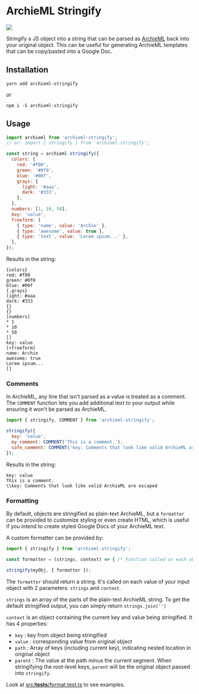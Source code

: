 # ArchieML Stringify

<a href="https://www.npmjs.com/package/archieml-stringify">
  <img src="https://img.shields.io/npm/v/archieml-stringify">
</a>


Stringify a JS object into a string that can be parsed as [ArchieML](http://archieml.org/) back into your original object. This can be useful for generating ArchieML templates that can be copy/pasted into a Google Doc.

## Installation

```
yarn add archieml-stringify
```

_or_

```
npm i -S archieml-stringify
```

## Usage

```js
import archieml from 'archieml-stringify';
// or: import { stringify } from 'archieml-stringify';

const string = archieml.stringify({
  colors: {
    red: '#f00',
    green: '#0f0',
    blue: '#00f',
    grays: {
      light: '#aaa',
      dark: '#333',
    },
  },
  numbers: [1, 10, 50],
  key: 'value',
  freeform: [
    { type: 'name', value: 'Archie' },
    { type: 'awesome', value: true },
    { type: 'text', value: 'Lorem ipsum...' },
  ],
});
```

Results in the string:

```
{colors}
red: #f00
green: #0f0
blue: #00f
{.grays}
light: #aaa
dark: #333
{}
{}
[numbers]
* 1
* 10
* 50
[]
key: value
[+freeform]
name: Archie
awesome: true
Lorem ipsum...
[]
```

### Comments

In ArchieML, any line that isn't parsed as a value is treated as a comment. The `COMMENT` function lets you add additional text to your output while ensuring it won't be parsed as ArchieML.

```js
import { stringify, COMMENT } from 'archieml-stringify';

stringify({
  key: 'value',
  my_comment: COMMENT('This is a comment.'),
  safe_comment: COMMENT('key: Comments that look like valid ArchieML are escaped'),
});
```

Results in the string:

```
key: value
This is a comment.
\\key: Comments that look like valid ArchieML are escaped
```

### Formatting

By default, objects are stringified as plain-text ArchieML, but a `formatter` can be provided to customize styling or even create HTML, which is useful if you intend to create styled Google Docs of your ArchieML text.

A custom formatter can be provided by:

```js
import { stringify } from 'archieml-stringify';

const formatter = (strings, context) => { /* Function called on each object value, letting you insert additional string content */ };

stringify(myObj, { formatter });
```

The `formatter` should return a string. It's called on each value of your input object with 2 parameters: `strings` and `context`.

`strings` is an array of the parts of the plain-text ArchieML string. To get the default stringified output, you can simply return `strings.join('')`

`context` is an object containing the current key and value being stringified. It has 4 properties:

- `key` : key from object being stringified
- `value` : corresponding value from original object
- `path` : Array of keys (including current key), indicating nested location in original object
- `parent` : The value at the path minus the current segment. When stringifying the root-level keys, `parent` will be the original object passed into `stringify`.


Look at [src/__tests__/format.test.ts](src/__tests__/format.test.ts) to see examples.
